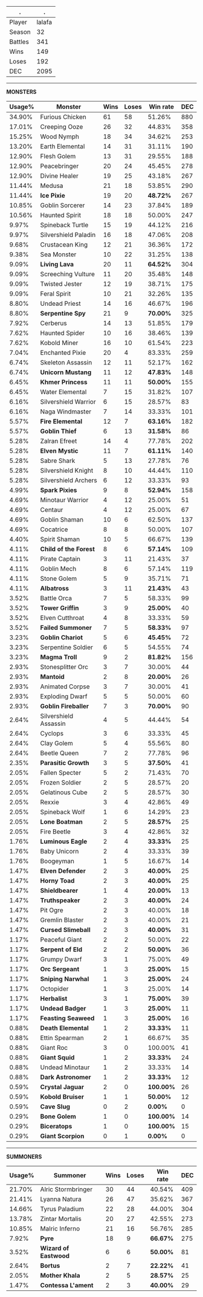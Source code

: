 .|.
|-|-
Player|lalafa
Season|32
Battles|341
Wins|149
Loses|192
DEC|2095

---
**MONSTERS**

Usage%|Monster|Wins|Loses|Win rate|DEC|
-|-|-|-|-|-|
34.90%|Furious Chicken|61|58|51.26%|880|
17.01%|Creeping Ooze|26|32|44.83%|358|
15.25%|Wood Nymph|18|34|34.62%|253|
13.20%|Earth Elemental|14|31|31.11%|190|
12.90%|Flesh Golem|13|31|29.55%|188|
12.90%|Peacebringer|20|24|45.45%|278|
12.90%|Divine Healer|19|25|43.18%|267|
11.44%|Medusa|21|18|53.85%|290|
11.44%|**Ice Pixie**|19|20|**48.72%**|267|
10.85%|Goblin Sorcerer|14|23|37.84%|189|
10.56%|Haunted Spirit|18|18|50.00%|247|
9.97%|Spineback Turtle|15|19|44.12%|216|
9.97%|Silvershield Paladin|16|18|47.06%|208|
9.68%|Crustacean King|12|21|36.36%|172|
9.38%|Sea Monster|10|22|31.25%|138|
9.09%|**Living Lava**|20|11|**64.52%**|304|
9.09%|Screeching Vulture|11|20|35.48%|148|
9.09%|Twisted Jester|12|19|38.71%|175|
9.09%|Feral Spirit|10|21|32.26%|135|
8.80%|Undead Priest|14|16|46.67%|196|
8.80%|**Serpentine Spy**|21|9|**70.00%**|325|
7.92%|Cerberus|14|13|51.85%|179|
7.62%|Haunted Spider|10|16|38.46%|139|
7.62%|Kobold Miner|16|10|61.54%|223|
7.04%|Enchanted Pixie|20|4|83.33%|259|
6.74%|Skeleton Assassin|12|11|52.17%|162|
6.74%|**Unicorn Mustang**|11|12|**47.83%**|148|
6.45%|**Khmer Princess**|11|11|**50.00%**|155|
6.45%|Water Elemental|7|15|31.82%|107|
6.16%|Silvershield Warrior|6|15|28.57%|83|
6.16%|Naga Windmaster|7|14|33.33%|101|
5.57%|**Fire Elemental**|12|7|**63.16%**|182|
5.57%|**Goblin Thief**|6|13|**31.58%**|86|
5.28%|Zalran Efreet|14|4|77.78%|202|
5.28%|**Elven Mystic**|11|7|**61.11%**|140|
5.28%|Sabre Shark|5|13|27.78%|76|
5.28%|Silvershield Knight|8|10|44.44%|110|
5.28%|Silvershield Archers|6|12|33.33%|93|
4.99%|**Spark Pixies**|9|8|**52.94%**|158|
4.69%|Minotaur Warrior|4|12|25.00%|51|
4.69%|Centaur|4|12|25.00%|67|
4.69%|Goblin Shaman|10|6|62.50%|137|
4.69%|Cocatrice|8|8|50.00%|107|
4.40%|Spirit Shaman|10|5|66.67%|139|
4.11%|**Child of the Forest**|8|6|**57.14%**|109|
4.11%|Pirate Captain|3|11|21.43%|37|
4.11%|Goblin Mech|8|6|57.14%|119|
4.11%|Stone Golem|5|9|35.71%|71|
4.11%|**Albatross**|3|11|**21.43%**|43|
3.52%|Battle Orca|7|5|58.33%|99|
3.52%|**Tower Griffin**|3|9|**25.00%**|40|
3.52%|Elven Cutthroat|4|8|33.33%|59|
3.52%|**Failed Summoner**|7|5|**58.33%**|97|
3.23%|**Goblin Chariot**|5|6|**45.45%**|72|
3.23%|Serpentine Soldier|6|5|54.55%|74|
3.23%|**Magma Troll**|9|2|**81.82%**|156|
2.93%|Stonesplitter Orc|3|7|30.00%|44|
2.93%|**Mantoid**|2|8|**20.00%**|26|
2.93%|Animated Corpse|3|7|30.00%|41|
2.93%|Exploding Dwarf|5|5|50.00%|60|
2.93%|**Goblin Fireballer**|7|3|**70.00%**|90|
2.64%|Silvershield Assassin|4|5|44.44%|54|
2.64%|Cyclops|3|6|33.33%|45|
2.64%|Clay Golem|5|4|55.56%|80|
2.64%|Beetle Queen|7|2|77.78%|96|
2.35%|**Parasitic Growth**|3|5|**37.50%**|41|
2.05%|Fallen Specter|5|2|71.43%|70|
2.05%|Frozen Soldier|2|5|28.57%|20|
2.05%|Gelatinous Cube|2|5|28.57%|30|
2.05%|Rexxie|3|4|42.86%|49|
2.05%|Spineback Wolf|1|6|14.29%|23|
2.05%|**Lone Boatman**|2|5|**28.57%**|25|
2.05%|Fire Beetle|3|4|42.86%|32|
1.76%|**Luminous Eagle**|2|4|**33.33%**|25|
1.76%|Baby Unicorn|2|4|33.33%|39|
1.76%|Boogeyman|1|5|16.67%|14|
1.47%|**Elven Defender**|2|3|**40.00%**|25|
1.47%|**Horny Toad**|2|3|**40.00%**|25|
1.47%|**Shieldbearer**|1|4|**20.00%**|13|
1.47%|**Truthspeaker**|2|3|**40.00%**|24|
1.47%|Pit Ogre|2|3|40.00%|18|
1.47%|Gremlin Blaster|2|3|40.00%|21|
1.47%|**Cursed Slimeball**|2|3|**40.00%**|31|
1.17%|Peaceful Giant|2|2|50.00%|22|
1.17%|**Serpent of Eld**|2|2|**50.00%**|36|
1.17%|Grumpy Dwarf|3|1|75.00%|49|
1.17%|**Orc Sergeant**|1|3|**25.00%**|15|
1.17%|**Sniping Narwhal**|1|3|**25.00%**|24|
1.17%|Octopider|1|3|25.00%|14|
1.17%|**Herbalist**|3|1|**75.00%**|39|
1.17%|**Undead Badger**|1|3|**25.00%**|11|
1.17%|**Feasting Seaweed**|1|3|**25.00%**|16|
0.88%|**Death Elemental**|1|2|**33.33%**|11|
0.88%|Ettin Spearman|2|1|66.67%|35|
0.88%|Giant Roc|3|0|100.00%|41|
0.88%|**Giant Squid**|1|2|**33.33%**|24|
0.88%|Undead Minotaur|1|2|33.33%|14|
0.88%|**Dark Astronomer**|1|2|**33.33%**|12|
0.59%|**Crystal Jaguar**|2|0|**100.00%**|26|
0.59%|**Kobold Bruiser**|1|1|**50.00%**|12|
0.59%|**Cave Slug**|0|2|**0.00%**|0|
0.29%|**Bone Golem**|1|0|**100.00%**|14|
0.29%|**Biceratops**|1|0|**100.00%**|15|
0.29%|**Giant Scorpion**|0|1|**0.00%**|0|

---
**SUMMONERS**

Usage%|Summoner|Wins|Loses|Win rate|DEC|
-|-|-|-|-|-|
21.70%|Alric Stormbringer|30|44|40.54%|409|
21.41%|Lyanna Natura|26|47|35.62%|367|
14.66%|Tyrus Paladium|22|28|44.00%|304|
13.78%|Zintar Mortalis|20|27|42.55%|273|
10.85%|Malric Inferno|21|16|56.76%|285|
7.92%|**Pyre**|18|9|**66.67%**|275|
3.52%|**Wizard of Eastwood**|6|6|**50.00%**|81|
2.64%|**Bortus**|2|7|**22.22%**|41|
2.05%|**Mother Khala**|2|5|**28.57%**|25|
1.47%|**Contessa L'ament**|2|3|**40.00%**|29|
